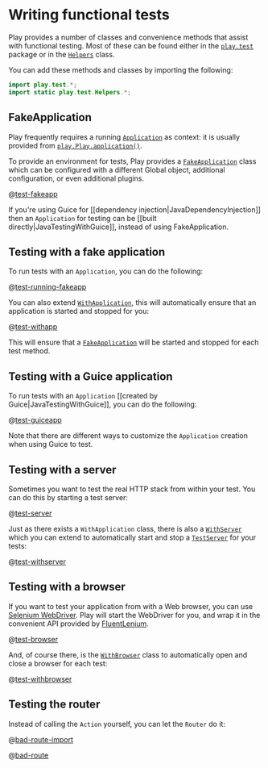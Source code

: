<!--- Copyright (C) 2009-2015 Typesafe Inc. <http://www.typesafe.com> -->
# Writing functional tests

Play provides a number of classes and convenience methods that assist with functional testing. Most of these can be found either in the [`play.test`](api/java/play/test/package-summary.html) package or in the [`Helpers`](api/java/play/test/Helpers.html) class.

You can add these methods and classes by importing the following:

```java
import play.test.*;
import static play.test.Helpers.*;
```

## FakeApplication

Play frequently requires a running [`Application`](api/java/play/Application.html) as context: it is usually provided from [`play.Play.application()`](api/java/play/Play.html).

To provide an environment for tests, Play provides a [`FakeApplication`](api/java/play/test/FakeApplication.html) class which can be configured with a different Global object, additional configuration, or even additional plugins.

@[test-fakeapp](code/javaguide/tests/FakeApplicationTest.java)

If you're using Guice for [[dependency injection|JavaDependencyInjection]] then an `Application` for testing can be [[built directly|JavaTestingWithGuice]], instead of using FakeApplication.

## Testing with a fake application

To run tests with an `Application`, you can do the following:

@[test-running-fakeapp](code/javaguide/tests/FakeApplicationTest.java)

You can also extend [`WithApplication`](api/java/play/test/WithApplication.html), this will automatically ensure that an application is started and stopped for you:

@[test-withapp](code/javaguide/tests/FunctionalTest.java)

This will ensure that a [`FakeApplication`](api/java/play/test/FakeApplication.html) will be started and stopped for each test method.

## Testing with a Guice application

To run tests with an `Application` [[created by Guice|JavaTestingWithGuice]], you can do the following:

@[test-guiceapp](code/tests/guice/JavaGuiceApplicationBuilderTest.java)

Note that there are different ways to customize the `Application` creation when using Guice to test.

## Testing with a server

Sometimes you want to test the real HTTP stack from within your test. You can do this by starting a test server:

@[test-server](code/javaguide/tests/FunctionalTest.java)

Just as there exists a `WithApplication` class, there is also a [`WithServer`](api/java/play/test/WithServer.html) which you can extend to automatically start and stop a [`TestServer`](api/java/play/test/TestServer.html) for your tests:

@[test-withserver](code/javaguide/tests/ServerFunctionalTest.java)

## Testing with a browser

If you want to test your application from with a Web browser, you can use [Selenium WebDriver](https://github.com/seleniumhq/selenium). Play will start the WebDriver for you, and wrap it in the convenient API provided by [FluentLenium](https://github.com/FluentLenium/FluentLenium).

@[test-browser](code/javaguide/tests/FunctionalTest.java)

And, of course there, is the [`WithBrowser`](api/java/play/test/WithBrowser.html) class to automatically open and close a browser for each test:

@[test-withbrowser](code/javaguide/tests/BrowserFunctionalTest.java)

## Testing the router

Instead of calling the `Action` yourself, you can let the `Router` do it:

@[bad-route-import](code/javaguide/tests/FunctionalTest.java)

@[bad-route](code/javaguide/tests/FunctionalTest.java)
